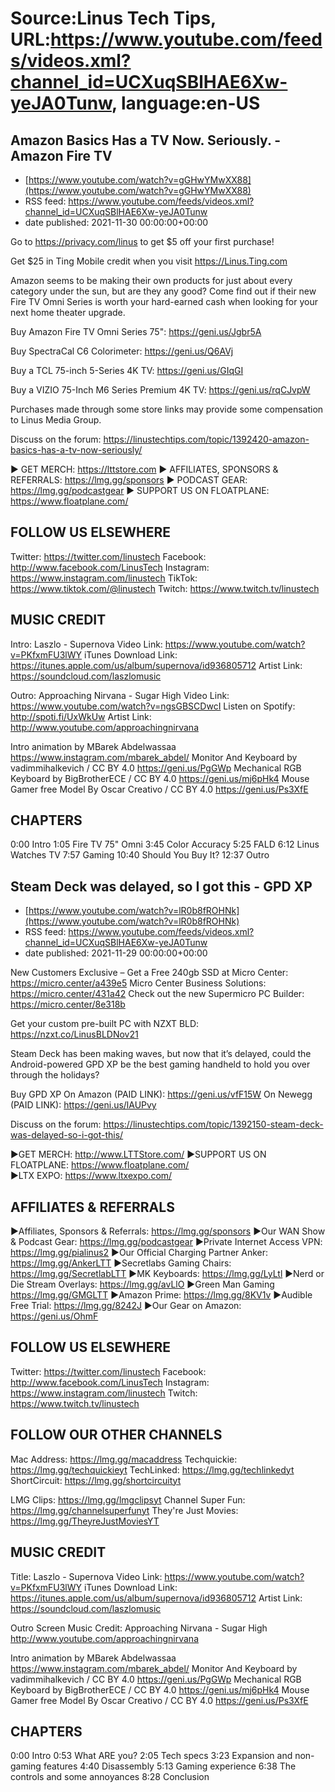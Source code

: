 # Source:Linus Tech Tips, URL:https://www.youtube.com/feeds/videos.xml?channel_id=UCXuqSBlHAE6Xw-yeJA0Tunw, language:en-US

## Amazon Basics Has a TV Now. Seriously. - Amazon Fire TV
 - [https://www.youtube.com/watch?v=gGHwYMwXX88](https://www.youtube.com/watch?v=gGHwYMwXX88)
 - RSS feed: https://www.youtube.com/feeds/videos.xml?channel_id=UCXuqSBlHAE6Xw-yeJA0Tunw
 - date published: 2021-11-30 00:00:00+00:00

Go to https://privacy.com/linus ​to get $5 off your first purchase!

Get $25 in Ting Mobile credit when you visit https://Linus.Ting.com

Amazon seems to be making their own products for just about every category under the sun, but are they any good? Come find out if their new Fire TV Omni Series is worth your hard-earned cash when looking for your next home theater upgrade.


Buy Amazon Fire TV Omni Series 75": https://geni.us/Jgbr5A

Buy SpectraCal C6 Colorimeter: https://geni.us/Q6AVj

Buy a TCL 75-inch 5-Series 4K TV: https://geni.us/GIqGI

Buy a VIZIO 75-Inch M6 Series Premium 4K TV: https://geni.us/rqCJvpW

Purchases made through some store links may provide some compensation to Linus Media Group.

Discuss on the forum: https://linustechtips.com/topic/1392420-amazon-basics-has-a-tv-now-seriously/

► GET MERCH: https://lttstore.com
► AFFILIATES, SPONSORS & REFERRALS: https://lmg.gg/sponsors
► PODCAST GEAR: https://lmg.gg/podcastgear
► SUPPORT US ON FLOATPLANE: https://www.floatplane.com/

FOLLOW US ELSEWHERE
---------------------------------------------------  
Twitter: https://twitter.com/linustech
Facebook: http://www.facebook.com/LinusTech
Instagram: https://www.instagram.com/linustech
TikTok: https://www.tiktok.com/@linustech
Twitch: https://www.twitch.tv/linustech

MUSIC CREDIT
---------------------------------------------------
Intro: Laszlo - Supernova
Video Link: https://www.youtube.com/watch?v=PKfxmFU3lWY
iTunes Download Link: https://itunes.apple.com/us/album/supernova/id936805712
Artist Link: https://soundcloud.com/laszlomusic

Outro: Approaching Nirvana - Sugar High
Video Link: https://www.youtube.com/watch?v=ngsGBSCDwcI
Listen on Spotify: http://spoti.fi/UxWkUw
Artist Link: http://www.youtube.com/approachingnirvana

Intro animation by MBarek Abdelwassaa https://www.instagram.com/mbarek_abdel/
Monitor And Keyboard by vadimmihalkevich / CC BY 4.0  https://geni.us/PgGWp
Mechanical RGB Keyboard by BigBrotherECE / CC BY 4.0 https://geni.us/mj6pHk4
Mouse Gamer free Model By Oscar Creativo / CC BY 4.0 https://geni.us/Ps3XfE

CHAPTERS
---------------------------------------------------  
0:00 Intro
1:05 Fire TV 75" Omni
3:45 Color Accuracy
5:25 FALD
6:12 Linus Watches TV
7:57 Gaming
10:40 Should You Buy It?
12:37 Outro

## Steam Deck was delayed, so I got this - GPD XP
 - [https://www.youtube.com/watch?v=lR0b8fROHNk](https://www.youtube.com/watch?v=lR0b8fROHNk)
 - RSS feed: https://www.youtube.com/feeds/videos.xml?channel_id=UCXuqSBlHAE6Xw-yeJA0Tunw
 - date published: 2021-11-29 00:00:00+00:00

New Customers Exclusive – Get a Free 240gb SSD at Micro Center: https://micro.center/a439e5
Micro Center Business Solutions: https://micro.center/431a42
Check out the new Supermicro PC Builder: https://micro.center/8e318b

Get your custom pre-built PC with NZXT BLD: https://nzxt.co/LinusBLDNov21

Steam Deck has been making waves, but now that it’s delayed, could the Android-powered GPD XP be the best gaming handheld to hold you over through the holidays?

Buy GPD XP
On Amazon (PAID LINK): https://geni.us/vfF15W
On Newegg (PAID LINK): https://geni.us/lAUPvy

Discuss on the forum: https://linustechtips.com/topic/1392150-steam-deck-was-delayed-so-i-got-this/


►GET MERCH: http://www.LTTStore.com/
►SUPPORT US ON FLOATPLANE: https://www.floatplane.com/  
►LTX EXPO: https://www.ltxexpo.com/   

AFFILIATES & REFERRALS
---------------------------------------------------
►Affiliates, Sponsors & Referrals: https://lmg.gg/sponsors
►Our WAN Show & Podcast Gear: https://lmg.gg/podcastgear
►Private Internet Access VPN: https://lmg.gg/pialinus2
►Our Official Charging Partner Anker: https://lmg.gg/AnkerLTT
►Secretlabs Gaming Chairs: https://lmg.gg/SecretlabLTT
►MK Keyboards: https://lmg.gg/LyLtl
►Nerd or Die Stream Overlays: https://lmg.gg/avLlO
►Green Man Gaming https://lmg.gg/GMGLTT
►Amazon Prime: https://lmg.gg/8KV1v
►Audible Free Trial: https://lmg.gg/8242J
►Our Gear on Amazon: https://geni.us/OhmF

FOLLOW US ELSEWHERE
---------------------------------------------------  
Twitter: https://twitter.com/linustech
Facebook: http://www.facebook.com/LinusTech
Instagram: https://www.instagram.com/linustech
Twitch: https://www.twitch.tv/linustech

FOLLOW OUR OTHER CHANNELS
---------------------------------------------------  
Mac Address: https://lmg.gg/macaddress
Techquickie: https://lmg.gg/techquickieyt
TechLinked: https://lmg.gg/techlinkedyt
ShortCircuit: https://lmg.gg/shortcircuityt

LMG Clips: https://lmg.gg/lmgclipsyt
Channel Super Fun: https://lmg.gg/channelsuperfunyt
They're Just Movies: https://lmg.gg/TheyreJustMoviesYT

MUSIC CREDIT
---------------------------------------------------  
Title: Laszlo - Supernova
Video Link: https://www.youtube.com/watch?v=PKfxmFU3lWY
iTunes Download Link: https://itunes.apple.com/us/album/supernova/id936805712
Artist Link: https://soundcloud.com/laszlomusic

Outro Screen Music Credit: Approaching Nirvana - Sugar High http://www.youtube.com/approachingnirvana

Intro animation by MBarek Abdelwassaa https://www.instagram.com/mbarek_abdel/
Monitor And Keyboard by vadimmihalkevich / CC BY 4.0  https://geni.us/PgGWp
Mechanical RGB Keyboard by BigBrotherECE / CC BY 4.0 https://geni.us/mj6pHk4
Mouse Gamer free Model By Oscar Creativo / CC BY 4.0 https://geni.us/Ps3XfE

CHAPTERS
---------------------------------------------------  
0:00 Intro
0:53 What ARE you?
2:05 Tech specs
3:23 Expansion and non-gaming features
4:40 Disassembly
5:13 Gaming experience
6:38 The controls and some annoyances
8:28 Conclusion

